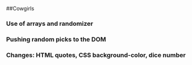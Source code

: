 
##Cowgirls
### Use of arrays and randomizer
### Pushing random picks to the DOM
### Changes: HTML quotes, CSS background-color, dice number
